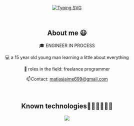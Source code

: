 <p align="center">
  <a href="https://github.com/matijaime/">
    <img src="https://readme-typing-svg.demolab.com?font=Fira+Code&pause=1000&center=FALSO&vCenter=FALSO&repeat=verdadero&random=FALSO&width=435&lines=Hi+There%2C+I'm+Matias+Jaime%F0%9F%91%8B" alt="Typing SVG" />
  </a>
</p>

<div align="center">
  <br>
  <h2>About me 😃</h2>
<p>
  🎓 ENGINEER IN PROCESS</strong>
  
  💻 a 15 year old young man learning a little about everything 

  📝 roles in the field: freelance programmer

  📫Contact: matiasjaime699@gmail.com
</p>

<div align="center">

  <br>
  <h2>Known technologies👨🏻‍💻👨🏻‍💻</h2>
  <!--tech stack icons-->
  <p align="center">
    <a href="https://skillicons.dev">
      <img src="https://skillicons.dev/icons?i=androidstudio,py,css,html,js,sqlite,vscode,ai,qt,ps,figma&perline=12" />
    </a>
  </p>
  <br>
  
</div>





